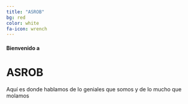```yaml
---
title: "ASROB"
bg: red
color: white
fa-icon: wrench
---
```


#### Bienvenido a

# ASROB

Aquí es donde hablamos de lo geniales que somos y de lo mucho que molamos